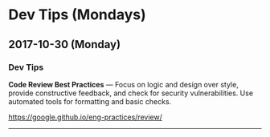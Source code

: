 # Dev Tips (Mondays)

## 2017-10-30 (Monday)

### Dev Tips
**Code Review Best Practices** — Focus on logic and design over style, provide constructive feedback, and check for security vulnerabilities. Use automated tools for formatting and basic checks.

https://google.github.io/eng-practices/review/

---

